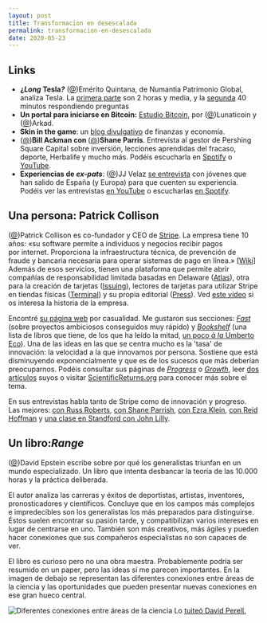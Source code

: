 ```yaml
---
layout: post
title: Transformacion en desescalada
permalink: transformacion-en-desescalada
date: 2020-05-23
--- 
```

## Links

<ul><li><strong>¿<em>Long </em>Tesla<em>?</em></strong> (<a rel="noreferrer noopener" href="https://twitter.com/foso_defensivo" target="_blank">@</a>)Emérito Quintana, de Numantia Patrimonio Global, analiza Tesla. La <a rel="noreferrer noopener" href="https://youtu.be/1w9MZDwe9ho" target="_blank">primera parte</a> son 2 horas y media, y la <a rel="noreferrer noopener" href="https://youtu.be/s-OTuhOJQXA" target="_blank">segunda</a> 40 minutos respondiendo preguntas</li><li><strong>Un portal para iniciarse en Bitcoin:</strong> <a rel="noreferrer noopener" href="https://estudiobitcoin.com/" target="_blank">Estudio Bitcoin</a>, por (<a rel="noreferrer noopener" href="https://twitter.com/lunaticoin" target="_blank">@</a>)Lunaticoin y (<a rel="noreferrer noopener" href="https://twitter.com/multicripto" target="_blank">@</a>)Arkad.</li><li><strong>Skin in the game</strong>: un <a rel="noreferrer noopener" href="https://skininthegameblog.blogspot.com/" target="_blank">blog divulgativo</a> de finanzas y economía.</li><li>(<a rel="noreferrer noopener" href="https://twitter.com/BillAckman" target="_blank">@</a>)<strong>Bill Ackman con </strong>(<a rel="noreferrer noopener" href="https://twitter.com/ShaneAParrish" target="_blank">@</a>)<strong>Shane Parris</strong>. Entrevista al gestor de Pershing Square Capital sobre inversión, lecciones aprendidas del fracaso, deporte, Herbalife y mucho más. Podéis escucharla en <a rel="noreferrer noopener" href="https://open.spotify.com/episode/7efKjZT74ekz5bAxFoFu5P?si=8lyIuln2Qhedg8nuaj6iLg" target="_blank">Spotify</a> o <a rel="noreferrer noopener" href="https://www.youtube.com/watch?v=mIS3LYxgVWc" target="_blank">YouTube</a>.</li><li><strong>Experiencias de <em>ex-pats</em></strong>: (<a rel="noreferrer noopener" href="https://twitter.com/jjvelazs" target="_blank">@</a>)JJ Velaz <a rel="noreferrer noopener" href="https://twitter.com/jjvelazs/status/1259003562014593025" target="_blank">se entrevista</a> con jóvenes que han salido de España (y Europa) para que cuenten su experiencia. Podéis ver las entrevistas <a rel="noreferrer noopener" href="https://www.youtube.com/channel/UCdCqVKixV2zm4baom0tShjg/videos" target="_blank">en YouTube</a> o escucharlas <a rel="noreferrer noopener" href="https://open.spotify.com/show/4uaiww4bLD9vpcxgb5C3Lt?si=31TlaKtOTmWn2XgzTTOHOQ" target="_blank">en Spotify</a>.</li></ul>

## Una persona: Patrick Collison

<p>(<a rel="noreferrer noopener" href="https://twitter.com/patrickc" target="_blank">@</a>)Patrick Collison es co-fundador y CEO de <a href="https://stripe.com/es" target="_blank" rel="noreferrer noopener">Stripe</a>. La empresa tiene 10 años: «su software permite a individuos y negocios recibir pagos por&nbsp;internet. Proporciona la infraestructura técnica, de prevención de fraude y bancaria necesaria para operar&nbsp;sistemas de pago en línea.» [<a href="https://es.wikipedia.org/wiki/Stripe" target="_blank" rel="noreferrer noopener">Wiki</a>] Además de esos servicios, tienen una plataforma que permite abrir compañías de responsabilidad limitada basadas en Delaware (<a rel="noreferrer noopener" href="https://stripe.com/atlas" target="_blank">Atlas</a>), otra para la creación de tarjetas (<a rel="noreferrer noopener" href="https://stripe.com/es/issuing" target="_blank">Issuing</a>), lectores de tarjetas para utilizar Stripe en tiendas físicas (<a rel="noreferrer noopener" href="https://stripe.com/es/terminal" target="_blank">Terminal</a>) y su propia editorial (<a rel="noreferrer noopener" href="https://press.stripe.com/" target="_blank">Press</a>). Ved <a href="https://youtu.be/s2UBVtqhmEc" target="_blank" rel="noreferrer noopener">este vídeo</a> si os interesa la historia de la empresa. </p>

<p>Encontré <a rel="noreferrer noopener" href="https://patrickcollison.com/" target="_blank">su página web</a> por casualidad. Me gustaron sus secciones: <em><a rel="noreferrer noopener" href="https://patrickcollison.com/fast" target="_blank">Fast</a></em> (sobre proyectos ambiciosos conseguidos muy rápido) y <a rel="noreferrer noopener" href="https://patrickcollison.com/bookshelf" target="_blank"><em>Bookshelf</em></a> (una lista  de libros que tiene, de los que ha leído la mitad, <a rel="noreferrer noopener" href="https://www.brainpickings.org/2015/03/24/umberto-eco-antilibrary/" target="_blank">un poco <em>à la</em> Umberto Eco</a>). Una de las ideas en las que se centra mucho es la 'tasa' de innovación: la velocidad a la que innovamos por persona. Sostiene que está disminuyendo exponencialmente y que es de los sucesos que más deberían preocuparnos. Podéis consultar sus páginas de <a href="https://patrickcollison.com/progress"><em>Progress</em></a> o <em><a rel="noreferrer noopener" href="https://patrickcollison.com/growth" target="_blank">Growth</a></em>, leer <a rel="noreferrer noopener" href="https://www.theatlantic.com/author/patrick-collison/" target="_blank">dos artículos</a> suyos o visitar <a rel="noreferrer noopener" href="https://scientificreturns.org/" target="_blank">ScientificReturns.org</a> para conocer más sobre el tema.</p>

<p>En sus entrevistas habla tanto de Stripe como de innovación y progreso. Las mejores: <a href="https://open.spotify.com/episode/7ML0c2nvJzEWoaMABrHm2X?si=c2JHZX9zQYm6Yx3WQgy6QA" target="_blank" rel="noreferrer noopener">con Russ Roberts</a>, <a href="https://open.spotify.com/episode/3z5H2C8rHadLlNbySoMcYC?si=mr0oc0i9QX2gOA8cbfQhBg" target="_blank" rel="noreferrer noopener">con Shane Parrish</a>, <a href="https://open.spotify.com/episode/3xRJefpMnEJB3Qh42VnU8X?si=opE0GtKKRImNgU99WL5R6g" target="_blank" rel="noreferrer noopener">con Ezra Klein</a>, <a href="https://www.youtube.com/watch?v=Avqi1HeRlCQ" target="_blank" rel="noreferrer noopener">con Reid Hoffman</a> y <a href="https://medium.com/notes-essays-cs183c-technology-enabled-blitzscalin/class-11-notes-essay-reid-hoffman-john-lilly-chris-yeh-and-allen-blue-s-cs183c-technology-ebf34cebae26#.4ecj29w55" target="_blank" rel="noreferrer noopener">una clase en Standford con John Lilly</a>.</p>

## Un libro:*Range*

<p>(<a rel="noreferrer noopener" href="https://twitter.com/DavidEpstein" target="_blank">@</a>)David Epstein escribe sobre por qué los generalistas triunfan en un mundo especializado. Un libro que intenta desbancar la teoría de las 10.000 horas y la práctica deliberada.</p>
El autor analiza las carreras y éxitos de deportistas, artistas, inventores, pronosticadores y científicos. Concluye que en los campos más complejos e impredecibles son los generalistas los más preparados para distinguirse. Éstos suelen encontrar su pasión tarde, y compatibilizan varios intereses en lugar de centrarse en uno. También son más creativos, más ágiles y pueden hacer conexiones que sus compañeros especialistas no son capaces de ver.

El libro es curioso pero no una obra maestra. Probablemente podría ser resumido en un paper, pero las ideas sí me parecen importantes. En la imagen de debajo se representan las diferentes conexiones entre áreas de la ciencia y las oportunidades que pueden presentar nuevas conexiones en ese gran hueco central.

![Diferentes conexiones entre áreas de la ciencia](https://pbs.twimg.com/media/ET023HKUUAA41mM?format=jpg&name=medium)
Lo [tuiteó David Perell.](https://twitter.com/david_perell/status/1242209425458212864)
